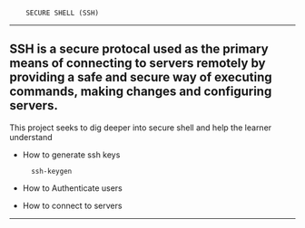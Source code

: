 		SECURE SHELL (SSH)
----------------------------------------

SSH is a secure protocal used as the primary means of connecting to servers remotely by providing a safe and secure way of executing commands, making changes and configuring servers.
---------------------------------


This project seeks to dig deeper into secure shell and help the learner understand

- How to generate ssh keys

		ssh-keygen

- How to Authenticate users
- How to connect to servers

--------------------------------
